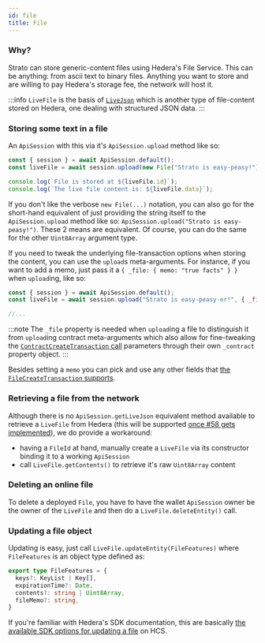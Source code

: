 ```yaml
---
id: file
title: File
---
```


### Why?
Strato can store generic-content files using Hedera's File Service. This can be anything: from ascii text to binary files. Anything you want to store and are willing to pay Hedera's storage fee, the network will host it.

:::info
`LiveFile` is the basis of [`LiveJson`](./json.md) which is another type of file-content stored on Hedera, one dealing with structured JSON data.
:::

### Storing some text in a file
An `ApiSession` with this via it's `ApiSession.upload` method like so:
```js live=true containerKey=store_a_file
const { session } = await ApiSession.default();
const liveFile = await session.upload(new File("Strato is easy-peasy!"));

console.log(`File is stored at ${liveFile.id}`);
console.log(`The live file content is: ${liveFile.data}`);
```
If you don't like the verbose `new File(...)` notation, you can also go for the short-hand equivalent of just providing the string itself to the `ApiSession.upload` method like so: `ApiSession.upload("Strato is easy-peasy!")`. These 2 means are equivalent. Of course, you can do the same for the other `Uint8Array` argument type. 

If you need to tweak the underlying file-transaction options when storing the content, you can use the `upload`s meta-arguments. For instance, if you want to add a memo, just pass it a `{ _file: { memo: "true facts" } }` when `upload`ing, like so:
```js
const { session } = await ApiSession.default();
const liveFile = await session.upload("Strato is easy-peasy-er!", { _file: { memo: "true facts" } });

//...
```

:::note
The `_file` property is needed when `upload`ing a file to distinguish it from `upload`ing contract meta-arguments which also allow for fine-tweaking the [`ContractCreateTransaction` call](https://docs.hedera.com/guides/docs/sdks/smart-contracts/create-a-smart-contract) parameters through their own `_contract` property object.
:::

Besides setting a `memo` you can pick and use any other fields that [the `FileCreateTransaction` supports](https://docs.hedera.com/guides/docs/sdks/file-storage/create-a-file).

### Retrieving a file from the network
Although there is no `ApiSession.getLiveJson` equivalent method available to retrieve a `LiveFile` from Hedera (this will be supported [once #58 gets implemented](https://github.com/buidler-labs/hedera-strato-js/issues/58)), we do provide a workaround:
- having a `FileId` at hand, manually create a `LiveFile` via its constructor binding it to a working `ApiSession`
- call `LiveFile.getContents()` to retrieve it's raw `Uint8Array` content

### Deleting an online file
To delete a deployed `File`, you have to have the wallet `ApiSession` owner be the owner of the `LiveFile` and then do a `LiveFile.deleteEntity()` call.

### Updating a file object
Updating is easy, just call `LiveFile.updateEntity(FileFeatures)` where `FileFeatures` is an object type defined as:
```typescript
export type FileFeatures = {
  keys?: KeyList | Key[],
  expirationTime?: Date,
  contents?: string | Uint8Array,
  fileMemo?: string,
}
```
If you're familiar with Hedera's SDK documentation, this are basically [the available SDK options for updating a file](https://docs.hedera.com/guides/docs/sdks/file-storage/update-a-file) on HCS.
